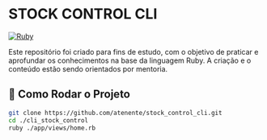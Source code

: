 # STOCK CONTROL CLI
[![Ruby](https://img.shields.io/badge/Ruby-v3.2-red)](https://www.ruby-lang.org/)

Este repositório foi criado para fins de estudo, com o objetivo de praticar e aprofundar os conhecimentos na base da linguagem Ruby. A criação e o conteúdo estão sendo orientados por mentoria.

## 🚀 Como Rodar o Projeto
   ```bash
   git clone https://github.com/atenente/stock_control_cli.git
   cd ./cli_stock_control
   ruby ./app/views/home.rb

